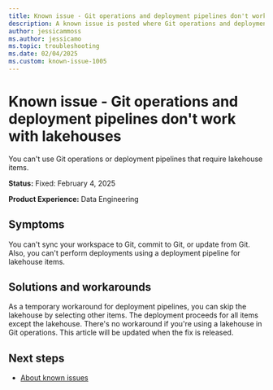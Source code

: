 ```yaml
---
title: Known issue - Git operations and deployment pipelines don't work with lakehouses
description: A known issue is posted where Git operations and deployment pipelines don't work with lakehouses
author: jessicammoss
ms.author: jessicamo
ms.topic: troubleshooting  
ms.date: 02/04/2025
ms.custom: known-issue-1005
---
```


# Known issue - Git operations and deployment pipelines don't work with lakehouses

You can't use Git operations or deployment pipelines that require lakehouse items.

**Status:** Fixed: February 4, 2025

**Product Experience:** Data Engineering

## Symptoms

You can't sync your workspace to Git, commit to Git, or update from Git. Also, you can't perform deployments using a deployment pipeline for lakehouse items.

## Solutions and workarounds

As a temporary workaround for deployment pipelines, you can skip the lakehouse by selecting other items. The deployment proceeds for all items except the lakehouse. There's no workaround if you're using a lakehouse in Git operations. This article will be updated when the fix is released.

## Next steps

- [About known issues](https://support.fabric.microsoft.com/known-issues)
